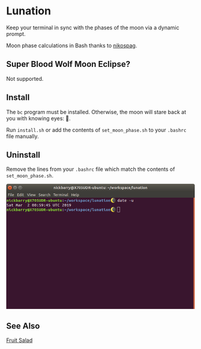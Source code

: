 # Lunation

Keep your terminal in sync with the phases of the moon via a dynamic prompt.

Moon phase calculations in Bash thanks to [nikospag](https://github.com/nikospag/bash-moon-phase).

## Super Blood Wolf Moon Eclipse?

Not supported.

## Install

The `bc` program must be installed.  Otherwise, the moon will stare back at you with knowing eyes: 🌝.

Run `install.sh` or add the contents of `set_moon_phase.sh` to your `.bashrc` file manually.

## Uninstall

Remove the lines from your `.bashrc` file which match the contents of `set_moon_phase.sh`.

![screenshot](./screenshot.png)

## See Also

[Fruit Salad](https://github.com/itsnickbarry/fruit-salad)
